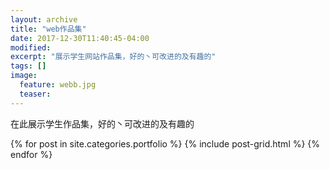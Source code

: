 ```yaml
---
layout: archive
title: "web作品集"
date: 2017-12-30T11:40:45-04:00
modified:
excerpt: "展示学生网站作品集，好的丶可改进的及有趣的"
tags: []
image: 
  feature: webb.jpg
  teaser:
---
```


在此展示学生作品集，好的丶可改进的及有趣的

<div class="tiles">
{% for post in site.categories.portfolio %}
  {% include post-grid.html %}
{% endfor %}
</div><!-- /.tiles -->